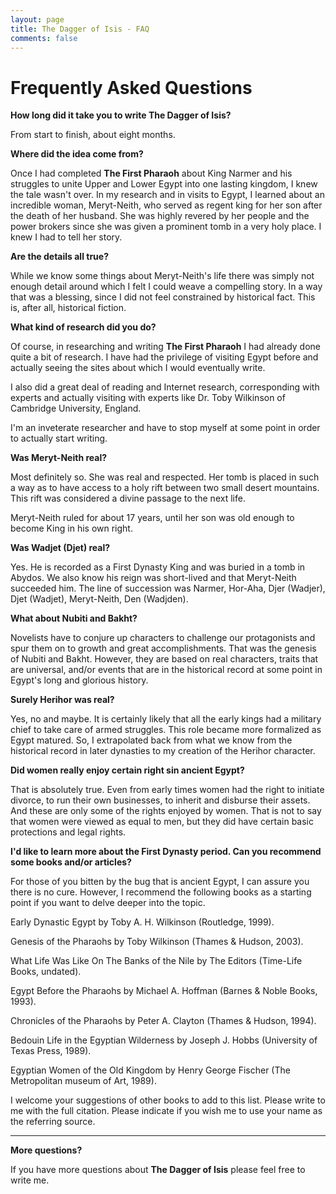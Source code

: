 ```yaml
---
layout: page
title: The Dagger of Isis - FAQ
comments: false
---
```

# Frequently Asked Questions

**How long did it take you to write The Dagger of Isis?**

From start to finish, about eight months.

**Where did the idea come from?**

Once I had completed **The First Pharaoh** about King Narmer and his struggles to unite Upper and Lower Egypt into one lasting kingdom, I knew the tale wasn't over. In my research and in visits to Egypt, I learned about an incredible woman, Meryt-Neith, who served as regent king for her son after the death of her husband. She was highly revered by her people and the power brokers since she was given a prominent tomb in a very holy place. I knew I had to tell her story.

**Are the details all true?**

While we know some things about Meryt-Neith's life there was simply not enough detail around which I felt I could weave a compelling story. In a way that was a blessing, since I did not feel constrained by historical fact. This is, after all, historical fiction. 

**What kind of research did you do?**

Of course, in researching and writing **The First Pharaoh** I had already done quite a bit of research. I have had the privilege of visiting Egypt before and actually seeing the sites about which I would eventually write. 

I also did a great deal of reading and Internet research, corresponding with experts and actually visiting with experts like Dr. Toby Wilkinson of Cambridge University, England. 

I'm an inveterate researcher and have to stop myself at some point in order to actually start writing.

**Was Meryt-Neith real?**

Most definitely so. She was real and respected. Her tomb is placed in such a way as to have access to a holy rift between two small desert mountains. This rift was considered a divine passage to the next life. 

Meryt-Neith ruled for about 17 years, until her son was old enough to become King in his own right. 

**Was Wadjet (Djet) real?**

Yes. He is recorded as a First Dynasty King and was buried in a tomb in Abydos. We also know his reign was short-lived and that Meryt-Neith succeeded him. The line of succession was Narmer, Hor-Aha, Djer (Wadjer), Djet (Wadjet), Meryt-Neith, Den (Wadjden). 

**What about Nubiti and Bakht?**

Novelists have to conjure up characters to challenge our protagonists and spur them on to growth and great accomplishments. That was the genesis of Nubiti and Bakht. However, they are based on real characters, traits that are universal, and/or events that are in the historical record at some point in Egypt's long and glorious history. 

**Surely Herihor was real?**

Yes, no and maybe. It is certainly likely that all the early kings had a military chief to take care of armed struggles. This role became more formalized as Egypt matured. So, I extrapolated back from what we know from the historical record in later dynasties to my creation of the Herihor character. 

**Did women really enjoy certain right sin ancient Egypt?**

That is absolutely true. Even from early times women had the right to initiate divorce, to run their own businesses, to inherit and disburse their assets. And these are only some of the rights enjoyed by women. That is not to say that women were viewed as equal to men, but they did have certain basic protections and legal rights. 

**I'd like to learn more about the First Dynasty period. Can you recommend some books and/or articles?**

For those of you bitten by the bug that is ancient Egypt, I can assure you there is no cure. However, I recommend the following books as a starting point if you want to delve deeper into the topic.

Early Dynastic Egypt by Toby A. H. Wilkinson (Routledge, 1999).

Genesis of the Pharaohs by Toby Wilkinson (Thames & Hudson, 2003).

What Life Was Like On The Banks of the Nile by The Editors (Time-Life Books, undated).

Egypt Before the Pharaohs by Michael A. Hoffman (Barnes & Noble Books, 1993). 

Chronicles of the Pharaohs by Peter A. Clayton (Thames & Hudson, 1994). 

Bedouin Life in the Egyptian Wilderness by Joseph J. Hobbs (University of Texas Press, 1989).

Egyptian Women of the Old Kingdom by Henry George Fischer (The Metropolitan museum of Art, 1989).

I welcome your suggestions of other books to add to this list. Please write to me with the full citation. Please indicate if you wish me to use your name as the referring source. 

---

**More questions?**

If you have more questions about **The Dagger of Isis** please feel free to write me. 
